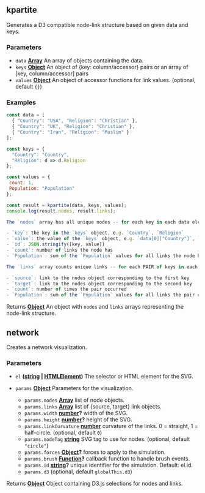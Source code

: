 <!-- Generated by documentation.js. Update this documentation by updating the source code. -->

## kpartite

Generates a D3 compatible node-link structure based on given data and keys.

### Parameters

- `data` **[Array][1]** An array of objects containing the data.
- `keys` **[Object][2]** An object of {key: column/accessor} pairs or an array of \[key, column/accessor] pairs
- `values` **[Object][2]** An object of accessor functions for link values. (optional, default `{}`)

### Examples

```javascript
const data = [
  { "Country": "USA", "Religion": "Christian" },
  { "Country": "UK", "Religion": "Christian" },
  { "Country": "Iran", "Religion": "Muslim" }
];

const keys = {
  "Country": "Country",
  "Religion": d => d.Religion
};

const values = {
 count: 1,
 Population: "Population"
};

const result = kpartite(data, keys, values);
console.log(result.nodes, result.links);

The `nodes` array has all unique nodes -- for each key in each data element. It has:

- `key`: the key in the `keys` object, e.g. `Country`, `Religion`
- `value`: the value of the `keys` object, e.g. `data[0]["Country"]`, `data[0].Religion`
- `id`: JSON.stringify([key, value])
- `count`: number of links the node has
- `Population`: sum of the `Population` values for all links the node has

The `links` array counts unique links -- for each PAIR of keys in each data element. It has:

- `source`: link to the nodes object corresponding to the first key
- `target`: link to the nodes object corresponding to the second key
- `count`: number of times the pair occurred
- `Population`: sum of the `Population` values for all links the pair occurred
```

Returns **[Object][2]** An object with `nodes` and `links` arrays representing the node-link structure.

## network

Creates a network visualization.

### Parameters

- `el` **([string][3] | [HTMLElement][4])** The selector or HTML element for the SVG.
- `params` **[Object][2]** Parameters for the visualization.

  - `params.nodes` **[Array][1]** list of node objects.
  - `params.links` **[Array][1]** list of {source, target} link objects.
  - `params.width` **[number][5]?** width of the SVG.
  - `params.height` **[number][5]?** height of the SVG.
  - `params.linkCurvature` **[number][5]** curvature of the links. 0 = straight, 1 = half-circle. (optional, default `0`)
  - `params.nodeTag` **[string][3]** SVG tag to use for nodes. (optional, default `"circle"`)
  - `params.forces` **[Object][2]?** forces to apply to the simulation.
  - `params.brush` **[Function][6]?** callback function to handle brush events.
  - `params.id` **[string][3]?** unique identifier for the simulation. Default: el.id.
  - `params.d3` (optional, default `globalThis.d3`)

Returns **[Object][2]** Object containing D3.js selections for nodes and links.

[1]: https://developer.mozilla.org/docs/Web/JavaScript/Reference/Global_Objects/Array
[2]: https://developer.mozilla.org/docs/Web/JavaScript/Reference/Global_Objects/Object
[3]: https://developer.mozilla.org/docs/Web/JavaScript/Reference/Global_Objects/String
[4]: https://developer.mozilla.org/docs/Web/HTML/Element
[5]: https://developer.mozilla.org/docs/Web/JavaScript/Reference/Global_Objects/Number
[6]: https://developer.mozilla.org/docs/Web/JavaScript/Reference/Statements/function
